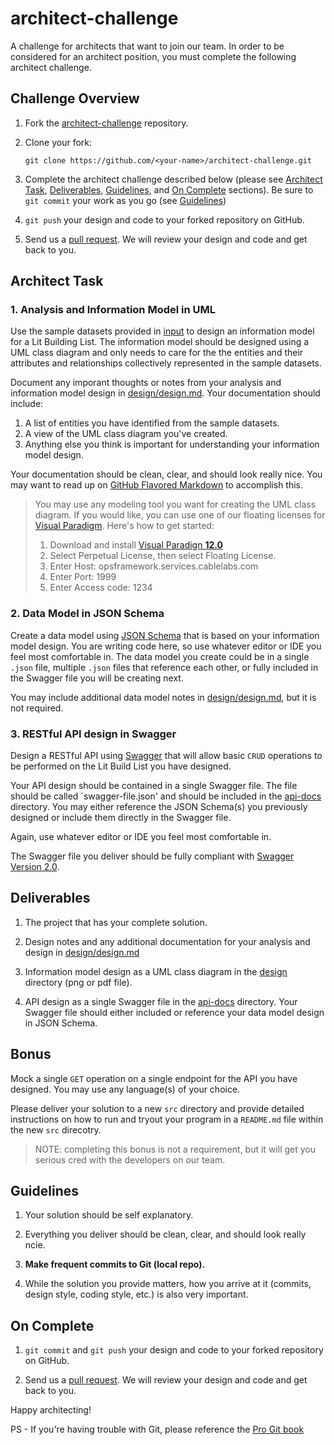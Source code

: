 # architect-challenge
A challenge for architects that want to join our team. In order to be considered for an architect position, you must complete the following architect challenge.

## Challenge Overview

1. Fork the [architect-challenge](https://github.com/cablelabs/architect-challenge) repository.

2. Clone your fork:

    ````
    git clone https://github.com/<your-name>/architect-challenge.git
    ````

3. Complete the architect challenge described below (please see [Architect Task](#architect-task), [Deliverables](#deliverables), [Guidelines](#guidelines), and [On Complete](#on-complete) sections). Be sure to `git commit` your work as you go (see [Guidelines](#guidelines))

4. `git push` your design and code to your forked repository on GitHub.

5. Send us a [pull request](https://github.com/cablelabs/architect-challenge/compare). We will review your design and code and get back to you.

## Architect Task

### 1. Analysis and Information Model in UML

Use the sample datasets provided in [input](input) to design an information model for a Lit Building List. The information model should be designed using a UML class diagram and only needs to care for the the entities and their attributes and relationships collectively represented in the sample datasets.

Document any imporant thoughts or notes from your analysis and information model design in [design/design.md](design/design.md). Your documentation should include:

1. A list of entities you have identified from the sample datasets.
2. A view of the UML class diagram you've created.
3. Anything else you think is important for understanding your information model design.

Your documentation should be clean, clear, and should look really nice. You may want to read up on [GitHub Flavored Markdown](https://help.github.com/articles/github-flavored-markdown/) to accomplish this. 

> You may use any modeling tool you want for creating the UML class diagram. If you would like, you can use one of our floating licenses for [Visual Paradigm](http://www.visual-paradigm.com/). Here's how to get started:
> 
> 1. Download and install [Visual Paradign **12.0**](http://www.visual-paradigm.com/download/archive/)
> 2. Select Perpetual License, then select Floating License.
> 3. Enter Host: opsframework.services.cablelabs.com
> 4. Enter Port: 1999
> 5. Enter Access code: 1234

### 2. Data Model in JSON Schema

Create a data model using [JSON Schema](http://json-schema.org/) that is based on your information model design. You are writing code here, so use whatever editor or IDE you feel most comfortable in. The data model you create could be in a single `.json` file, multiple `.json` files that reference each other, or fully included in the Swagger file you will be creating next.

You may include additional data model notes in [design/design.md](design/design.md), but it is not required.

### 3. RESTful API design in Swagger

Design a RESTful API using [Swagger](http://swagger.io/) that will allow basic `CRUD` operations to be performed on the Lit Build List you have designed.

Your API design should be contained in a single Swagger file. The file should be called `swagger-file.json' and should be included in the [api-docs](api-docs) directory. You may either reference the JSON Schema(s) you previously designed or include them directly in the Swagger file.

Again, use whatever editor or IDE you feel most comfortable in.

The Swagger file you deliver should be fully compliant with [Swagger Version 2.0](https://github.com/swagger-api/swagger-spec/blob/master/versions/2.0.md).

## Deliverables

1. The project that has your complete solution.

3. Design notes and any additional documentation for your analysis and design in [design/design.md](design/design.md)

2. Information model design as a UML class diagram in the [design](design) directory (png or pdf file).

4. API design as a single Swagger file in the [api-docs](api-docs) directory. Your Swagger file should either included or reference your data model design in JSON Schema.

## Bonus

Mock a single `GET` operation on a single endpoint for the API you have designed. You may use any language(s) of your choice.

Please deliver your solution to a new `src` directory and provide detailed instructions on how to run and tryout your program in a `README.md` file within the new `src` direcotry. 

> NOTE: completing this bonus is not a requirement, but it will get you serious cred with the developers on our team.

## Guidelines

1. Your solution should be self explanatory.

2. Everything you deliver should be clean, clear, and should look really ncie.

3. **Make frequent commits to Git (local repo).**

4. While the solution you provide matters, how you arrive at it (commits, design style, coding style, etc.) is also very important.

## On Complete

1. `git commit` and `git push` your design and code to your forked repository on GitHub.

2. Send us a [pull request](https://github.com/cablelabs/architect-challenge/compare). We will review your design and code and get back to you.

Happy architecting!

PS - If you're having trouble with Git, please reference the [Pro Git book](http://git-scm.com/)
